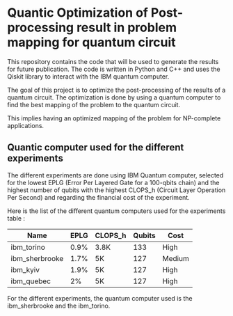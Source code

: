 # Quantic Optimization of Post-processing result in problem mapping for quantum circuit

This repository contains the code that will be used to generate the results for future publication. The code is written in Python and C++ and uses the Qiskit library to interact with the IBM quantum computer.

The goal of this project is to optimize the post-processing of the results of a quantum circuit. The optimization is done by using a quantum computer to find the best mapping of the problem to the quantum circuit.

This implies having an optimized mapping of the problem for NP-complete applications.

## Quantic computer used for the different experiments

The different experiments are done using IBM Quantum computer, selected for the lowest EPLG (Error Per Layered Gate for a 100-qbits chain) and the highest number of qubits with the highest CLOPS_h (Circuit Layer Operation Per Second) and regarding the financial cost of the experiment.

Here is the list of the different quantum computers used for the experiments table : 

| Name | EPLG | CLOPS_h | Qubits | Cost |
|------|------|---------|--------| ---- |
| ibm_torino|0.9%|3.8K|133| High|
| ibm_sherbrooke|1.7%|5K|127| Medium |
| ibm_kyiv | 1.9% | 5K | 127 |  High |
| ibm_quebec | 2% | 5K | 127 | High |

For the different experiments, the quantum computer used is the ibm_sherbrooke and the ibm_torino.

